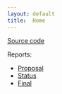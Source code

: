 ```yaml
---
layout: default
title:  Home
---
```


[Source code](https://github.com/muffin-rice/Gruff)

Reports:

- [Proposal](proposal.html)
- [Status](status.html)
- [Final](final.html)

